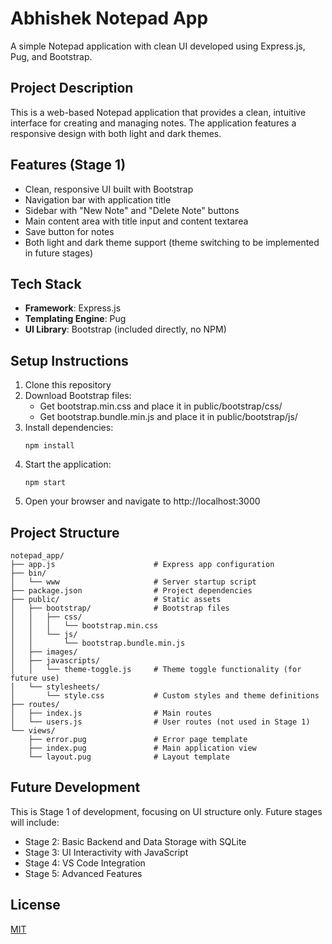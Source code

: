 # Abhishek Notepad App

A simple Notepad application with clean UI developed using Express.js, Pug, and Bootstrap.

## Project Description

This is a web-based Notepad application that provides a clean, intuitive interface for creating and managing notes. The application features a responsive design with both light and dark themes.

## Features (Stage 1)

- Clean, responsive UI built with Bootstrap
- Navigation bar with application title
- Sidebar with "New Note" and "Delete Note" buttons
- Main content area with title input and content textarea
- Save button for notes
- Both light and dark theme support (theme switching to be implemented in future stages)

## Tech Stack

- **Framework**: Express.js
- **Templating Engine**: Pug
- **UI Library**: Bootstrap (included directly, no NPM)

## Setup Instructions

1. Clone this repository
2. Download Bootstrap files:
   - Get bootstrap.min.css and place it in public/bootstrap/css/
   - Get bootstrap.bundle.min.js and place it in public/bootstrap/js/
3. Install dependencies:
   ```
   npm install
   ```
4. Start the application:
   ```
   npm start
   ```
5. Open your browser and navigate to http://localhost:3000

## Project Structure

```
notepad_app/
├── app.js                      # Express app configuration
├── bin/
│   └── www                     # Server startup script
├── package.json                # Project dependencies
├── public/                     # Static assets
│   ├── bootstrap/              # Bootstrap files
│   │   ├── css/
│   │   │   └── bootstrap.min.css
│   │   └── js/
│   │       └── bootstrap.bundle.min.js
│   ├── images/
│   ├── javascripts/
│   │   └── theme-toggle.js     # Theme toggle functionality (for future use)
│   └── stylesheets/
│       └── style.css           # Custom styles and theme definitions
├── routes/
│   ├── index.js                # Main routes
│   └── users.js                # User routes (not used in Stage 1)
└── views/
    ├── error.pug               # Error page template
    ├── index.pug               # Main application view
    └── layout.pug              # Layout template
```

## Future Development

This is Stage 1 of development, focusing on UI structure only. Future stages will include:

- Stage 2: Basic Backend and Data Storage with SQLite
- Stage 3: UI Interactivity with JavaScript
- Stage 4: VS Code Integration
- Stage 5: Advanced Features

## License

[MIT](LICENSE)
